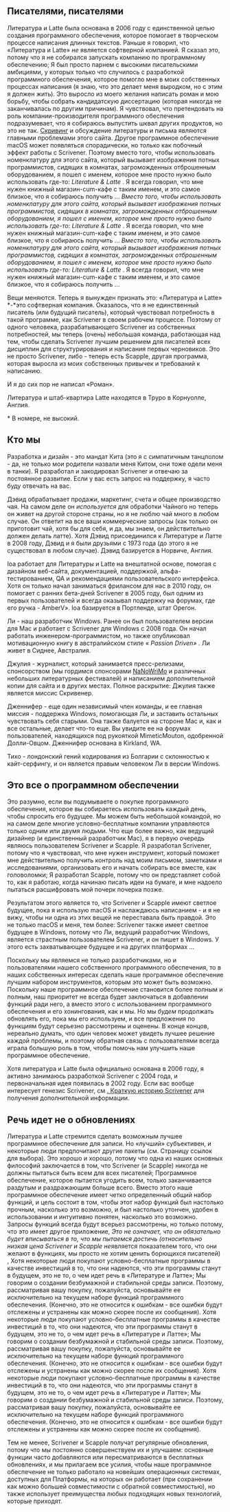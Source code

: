 ## Писателями, писателями

Литература и Latte была основана в 2006 году с единственной целью создания программного обеспечения, которое помогает в творческом процессе написания длинных текстов. Раньше я говорил, что «Литература и Latte» *не* является софтверной компанией. Я сказал это, потому что я не собирался запускать компанию по программному обеспечению; Я был просто парнем с высокими писательскими амбициями, у которых только что случилось с разработкой программного обеспечения, которое помогло мне в моих собственных процессах написания (я знаю, что это делает меня выродком, но с этим я должен жить). Это выросло из моего желания написать роман и мою борьбу, чтобы собрать кандидатскую диссертацию (которая никогда не заканчивалась по другим причинам). Я чувствовал, что претендовать на роль компании-производителя программного обеспечения подразумевает, что я собираюсь выпустить шквал других продуктов, но это не так. [Скривинг](http://www.literatureandlatte.com/scrivener.php) и обсуждение литературы и письма являются главными проблемами этого сайта. Другое программное обеспечение macOS может появляться спорадически, но только как побочный эффект работы с Scrivener. Поэтому вместо того, чтобы использовать номенклатуру для этого сайта, который вызывает изображения потных программистов, сидящих в комнатах, загроможденных отброшенным оборудованием, я пошел с именем, которое мне просто нужно было использовать где-то: *Literature & Latte* . Я всегда говорил, что мне нужен книжный магазин-cum-кафе с таким именем, и это самое близкое, что я собираюсь получить ... *Вместо того, чтобы использовать номенклатуру для этого сайта, который вызывает изображения потных программистов, сидящих в комнатах, загроможденных отброшенным оборудованием, я пошел с именем, которое мне просто нужно было использовать где-то: Literature & Latte* . Я всегда говорил, что мне нужен книжный магазин-cum-кафе с таким именем, и это самое близкое, что я собираюсь получить ... *Вместо того, чтобы использовать номенклатуру для этого сайта, который вызывает изображения потных программистов, сидящих в комнатах, загроможденных отброшенным оборудованием, я пошел с именем, которое мне просто нужно было использовать где-то: Literature & Latte* . Я всегда говорил, что мне нужен книжный магазин-cum-кафе с таким именем, и это самое близкое, что я собираюсь получить ...

Вещи меняются. Теперь я вынужден признать это: «Литература и Latte» *-*это софтверная компания. Оказалось, что я не единственный писатель (или будущий писатель), который чувствовал потребность в такой программе, как Scrivener в своем рабочем процессе. Поэтому от одного человека, разрабатывающего Scrivener из собственных потребностей, мы теперь (очень) небольшая команда, работающая над тем, чтобы сделать Scrivener лучшим решением для писателей всех дисциплин для структурирования и написания первых черновиков. Это не просто Scrivener, либо - теперь есть Scapple, другая программа, которая выросла из моих собственных привычек и требований к написанию.

И я до сих пор не написал «Роман».

Литература и штаб-квартира Latte находятся в Труро в Корнуолле, Англия.

\* В номере, не высокий.

## Кто мы

Разработка и дизайн - это мандат Кита (это я с симпатичным танцполом - да, не только мои родители назвали меня Китом, они тоже одели меня в танки). Я разработал и закодировал Scrivener и отвечаю за постоянное развитие. Если у вас есть запрос на поддержку, я часто буду отвечать на вас.

Дэвид обрабатывает продажи, маркетинг, счета и общее производство чая. На самом деле он *используется* для обработки Чайного но теперь он живет на другой стороне страны, но я не люблю чай много в любом случае. Он ответит на все ваши коммерческие запросы (как только он приготовит чай, хотя бы для себя, и да, мы знаем, он действительно должен делать латте). Хотя Дэвид присоединился к Литературе и Латте в 2008 году, Дэвид и я были друзьями с 1973 года (до этого я не существовал в любом случае). Дэвид базируется в Норвиче, Англия.

Ioa работает для Литературы и Latte на внештатной основе, помогая с дизайном веб-сайта, документацией, поддержкой, альфа-тестированием, QA и рекомендациями пользовательского интерфейса. Хотя он только начал заниматься фрилансом для нас в 2010 году, он помогает с ранних бета-дней Scrivener в 2005 году, был одним из первых пользователей и всегда оказывал поддержку на форумах, где его ручка - AmberV». Ioa базируется в Портленде, штат Орегон.

Ли - наш разработчик Windows. Ранее он был пользователем версии для Mac и работает с Scrivener для Windows с 2008 года. Он начал работать инженером-программистом, но также опубликовал мотивационную книгу в австралийском стиле « *Passion Driven»* . Ли живет в Сиднее, Австралия.

Джулия - журналист, который занимается пресс-релизами, спонсорством (мы гордимся спонсорами [NaNoWriMo](http://www.nanowrimo.org/) и различных небольших литературных фестивалей) и написанием дополнительной копии для сайта и в других местах. Полное раскрытие: Джулия также является миссис Скривенер.

Дженнифер - еще один независимый член команды, и ее главная миссия - поддержка Windows, помогающая Ли, и заставить остальных чувствовать себя старыми. Она также балуется на стороне Mac и, как и все остальные, делает что-то еще. Вы увидите ее на форумах пользователей, находящихся под рукояткой MimeticMouton, одобренной Долли-Овцом. Дженнифер основана в Kirkland, WA.

Тихо - лондонский гений кодирования из Болгарии с склонностью к кайт-серфингу, и он является правым человеком Ли в версии Windows.

## Это все о программном обеспечении

Это разумно, если вы подумываете о покупке программного обеспечения, которое вы собираетесь использовать каждый день, чтобы спросить его будущее. Мы можем быть небольшой командой, но на самом деле многие условно-бесплатные компании управляются только одним или двумя людьми. Что еще более важно, как ведущий дизайнер (и единственный разработчик Mac), я в первую очередь являюсь пользователем Scrivener и Scapple. Я разработал Scrivener, потому что я чувствовал, что мне нужен инструмент, который поможет мне действительно получить контроль над моим письмом, заметками и исследованиями, организовать его и начать собирать все вместе, как головоломки; Я разработал Scapple, потому что он представляет собой то, как я работаю, когда начинаю писать идеи на бумаге, и мне надоело пытаться расшифровать мой почерк почерка позже.

Результатом этого является то, что Scrivener и Scapple имеют светлое будущее, пока я использую macOS и наслаждаюсь написанием - и я не вижу, чтобы ни одна из этих вещей не переставала быть правдой. Это не только macOS и меня, тем более: Scrivener также имеет светлое будущее в Windows, потому что Ли, ведущий разработчик Windows, является страстным пользователем Scrivener, и он пишет в Windows. У этого есть захватывающее будущее и на других платформах ...

Поскольку мы являемся не только разработчиками, но и пользователями нашего собственного программного обеспечения, то в наших собственных интересах сделать наше программное обеспечение лучшим набором инструментов, которым это может быть возможно. Поскольку наше программное обеспечение становится более полным и полным, наш приоритет не всегда будет заключаться в добавлении функций ради него, а вместо этого с использованием программного обеспечения и его хонингования, как и мы. Но мы *будем* продолжать обновлять его, пока мы его используем, и все предложения по функциям будут серьезно рассмотрены и оценены. В конце концов, нереально думать, что один человек может увидеть лучшее решение каждой проблемы, и поэтому обратная связь с пользователями всегда играла большую роль в том, чтобы помочь нам улучшить наше программное обеспечение.

Хотя литература и Latte была официально основана в 2006 году, я активно занимаюсь разработкой Scrivener с 2004 года, и первоначальная идея появилась в 2002 году. Если вас вообще интересует генезис Scrivener, см [. Краткую историю Scrivener](http://www.literatureandlatte.com/blog/?p=40) для получения дополнительной информации.

## Речь идет не о обновлениях

Литература и Latte стремится сделать возможным лучшее программное обеспечение для записи. Но «лучший» субъективен, и некоторые люди предпочитают другие пакеты (см. Страницу ссылок для выбора). Это хорошо и хорошо, потому что одна из наших основных философий заключается в том, что Scrivener (и Scapple) никогда не должны пытаться быть всем для всех писателей; Программное обеспечение, которое пытается угодить всем, только заканчивается раздутым и раздражающим больше всего. Вместо этого наше программное обеспечение имеет четко определенный общий набор функций, и цель состоит в том, чтобы этот набор функций был настолько прочным, насколько это возможно, и был настолько утончен, удобен в использовании и интуитивно понятен, насколько это возможно. Запросы функций всегда будут всерьез рассмотрены, но только потому, что это имеет другое приложение, *Это не означает, что он обязательно будет вписываться в то, что мы пытаемся достичь (относительно низкая цена Scrivener и Scapple не*является показателем того, что они желают в функциях, мы просто не хотим ценить борющихся писателей) , Хотя некоторые люди покупают условно-бесплатные программы в качестве инвестиций в то, что они надеются, что эти программы станут в будущем, это не то, о чем идет речь в «Литературе и Латте»; Мы говорим о создании безбумажной и стабильной среды записи. Поэтому, рассматривая вашу покупку, пожалуйста, основывайте ее исключительно на текущем наборе функций программного обеспечения. (Конечно, это не относится к ошибкам - все ошибки будут отслежены и устранены как можно скорее после их сообщения). Хотя некоторые люди покупают условно-бесплатные программы в качестве инвестиций в то, что они надеются, что эти программы станут в будущем, это не то, о чем идет речь в «Литературе и Латте»; Мы говорим о создании безбумажной и стабильной среды записи. Поэтому, рассматривая вашу покупку, пожалуйста, основывайте ее исключительно на текущем наборе функций программного обеспечения. (Конечно, это не относится к ошибкам - все ошибки будут отслежены и устранены как можно скорее после их сообщения). Хотя некоторые люди покупают условно-бесплатные программы в качестве инвестиций в то, что они надеются, что эти программы станут в будущем, это не то, о чем идет речь в «Литературе и Латте»; Мы говорим о создании безбумажной и стабильной среды записи. Поэтому, рассматривая вашу покупку, пожалуйста, основывайте ее исключительно на текущем наборе функций программного обеспечения. (Конечно, это не относится к ошибкам - все ошибки будут отслежены и устранены как можно скорее после их сообщения).

Тем не менее, Scrivener и Scapple получат регулярные обновления, потому что мы постоянно совершенствуем их и улучшаем: основные функции часто добавляются или пересматриваются в бесплатных обновлениях, и мы прилагаем все усилия, чтобы наше программное обеспечение не только работало на новейших операционных системах, доступных для Платформы, на которых он работает (при сохранении как можно большей совместимости с обратной совместимостью), но также использует преимущества любых подходящих новых технологий, которые приходят.